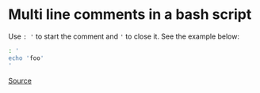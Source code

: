 # Multi line comments in a bash script

Use `: '` to start the comment and `'` to close it. See the example below:

```bash
: '
echo 'foo'
'
```

[Source](https://stackoverflow.com/questions/43158140/way-to-create-multiline-comments-in-bash)